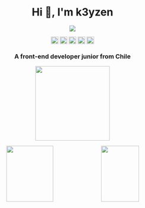 

<h1 align="center">Hi 👋, I'm k3yzen</h1>

<p align="center">
  <a href="https://github.com/k3yzen"><img src="https://img.shields.io/github/followers/k3yzen?label=follow&style=social" /></a>
</p>

<p align="center">
  <a href=https://codepen.io/k3yzen target="_blank"><img align="center" src=https://cdn.jsdelivr.net/npm/simple-icons@3.0.1/icons/codepen.svg height="20" width="20" /></a>
  <a href=https://es-la.facebook.com/el.keyzen target="_blank"><img align="center" src=https://cdn.jsdelivr.net/npm/simple-icons@3.0.1/icons/facebook.svg height="20" width="20" /></a>
  <a href=https://twitter.com/k3yzen target="_blank"><img align="center" src=https://cdn.jsdelivr.net/npm/simple-icons@3.0.1/icons/twitter.svg height="20" width="20" /></a>
  <a href=https://www.linkedin.com/in/alonso-anaval%C3%B3n-y%C3%A1%C3%B1ez-133019144/ target="_blank"><img align="center" src=https://cdn.jsdelivr.net/npm/simple-icons@3.0.1/icons/linkedin.svg height="20" width="20" /></a>
  <a href=https://www.instagram.com/k3yzen/ target="_blank"><img align="center" src=https://cdn.jsdelivr.net/npm/simple-icons@3.0.1/icons/instagram.svg height="20" width="20" /></a>
</p>


<h3 align="center">A front-end developer junior from Chile</h3>


<p align="center">
  <img align="center" width="200" src="https://img.shields.io/static/v1?label=WebTechnologies&message=FrontendDeveloper&color=green" />
</p>


<p align="center">
  <img width="50%" height="150px" src="https://github-readme-stats.vercel.app/api?username=k3yzen&show_icons=true&hide_border=false&title_color=555&text_color=777&icon_color=777&bg_color=fff" />  
  <img src="https://github-readme-stats.vercel.app/api/top-langs/?username=k3yzen&layout=compact" align="top" height="150px" width="45%" />
</p>

